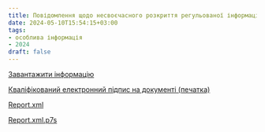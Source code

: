 ```yaml
---
title: Повідомлення щодо несвоєчасного розкриття регульованої інформації
date: 2024-05-10T15:54:15+03:00
tags:
- особлива інформація
- 2024
draft: false
---
```


[Завантажити інформацію](31167727_report.rtf)

[Кваліфікований електронний підпис на документі (печатка)](31167727_report.rtf.p7s)

[Report.xml](report.xml)

[Report.xml.p7s](report.xml.p7s)
